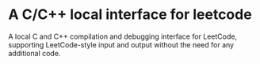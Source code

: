 # A C/C++ local interface for leetcode

A local C and C++ compilation and debugging interface for LeetCode, supporting LeetCode-style input and output without the need for any additional code.
